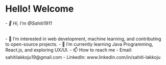 <html>
  <h1>Hello! Welcome </h1>
  <h6>- 👋 Hi, I’m @Sahiti1911</h6>
  - 👀 I’m interested in web development, machine learning, and contributing to open-source projects.
  - 🌱 I’m currently learning Java Programming, React.js, and exploring UX/UI.
  - 📫 How to reach me
      - Email: sahitilakkoju19@gmail.com
      - LinkedIn: www.linkedin.com/in/sahiti-lakkoju
    
</html>
<!---
Sahiti1911/Sahiti1911 is a ✨ special ✨ repository because its `README.md` (this file) appears on your GitHub profile.
You can click the Preview link to take a look at your changes.
--->
